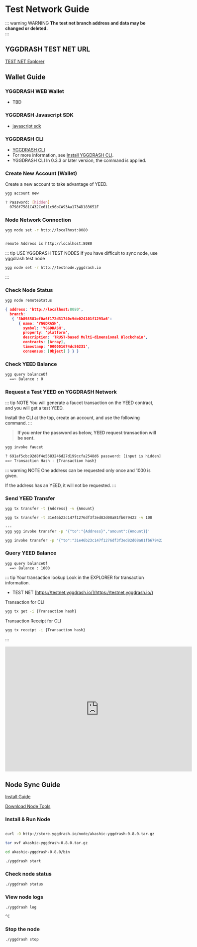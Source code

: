 # Test Network Guide
::: warning WARNING
**The test net branch address and data may be changed or deleted.**   
:::


## YGGDRASH TEST NET URL 
[TEST NET Explorer](https://testnet.yggdrash.io)

## Wallet Guide
### YGGDRASH WEB Wallet
- TBD

### YGGDRASH Javascript SDK
- [javascript sdk](https://github.com/yggdrash/yggdrash-sdk-js)


### YGGDRASH CLI
- [YGGDRASH CLI](https://github.com/yggdrash/yggdrash-cli)
- For more information, see [Install YGGDRASH CLI](installation.md#Install-YGGDRASH-CLI).
- YGGDRASH CLI In 0.3.3 or later version, the command is applied.

### Create New Account (Wallet)
Create a new account to take advantage of YEED.

```bash
ygg account new

? Password: [hidden]
  0798f7581C432Ce611c96bCA93Aa1734D183651F

```

### Node Network Connection
```bash
ygg node set -r http://localhost:8080


remote Address is http://localhost:8080
```

::: tip USE YGGDRASH TEST NODES
If you have difficult to sync node, use yggdrash test node

```bash
ygg node set -r http://testnode.yggdrash.io
```
:::


### Check Node Status
```bash
ygg node remoteStatus

```

``` JSON
{ address: 'http://localhost:8080',
  branch:
   { '3b898581ef0a6f172d31740c9de024101f1293a6':
      { name: 'YGGDRASH',
        symbol: 'YGGDRASH',
        property: 'platform',
        description: 'TRUST-based Multi-dimensional Blockchain',
        contracts: [Array],
        timestamp: '000001674dc56231',
        consensus: [Object] } } }
```

### Check YEED Balance
```bash
ygg query balanceOf
  ==> Balance : 0
```

### Request a Test YEED on YGGDRASH Network
::: tip NOTE
You will generate a faucet transaction on the YEED contract, and you will get a test YEED.

Install the CLI at the top, create an account, and use the following command.
:::

>**If you enter the password as below, YEED request transaction will be sent.**
```bash
ygg invoke faucet

? 691af5cbc92d8f4e5683246d27d199ccfa2548d6 password: [input is hidden]
==> Transaction Hash : {Transaction hash}
```

::: warning NOTE
One address can be requested only once and 1000 is given.

If the address has an YEED, it will not be requested.
:::


### Send YEED Transfer 
```bash
ygg tx transfer -t {Address} -v {Amount}

ygg tx transfer -t 31e46b23c147f1276df3f3ed82d08a81fb679422 -v 100

---
ygg ygg invoke transfer -p '{"to":"{Address}","amount":{Amount}}'

ygg invoke transfer -p '{"to":"31e46b23c147f1276df3f3ed82d08a81fb679422","amount":100}'
```

### Query YEED Balance
```bash
ygg query balanceOf
  ==> Balance : 1000
```

::: tip Your transaction lookup
Look in the EXPLORER for transaction information.

- TEST NET
[https://testnet.yggdrash.io/](https://testnet.yggdrash.io/)

Transaction for CLI
```bash
ygg tx get -i {Transaction hash}
```

Transaction Receipt for CLI
```bash
ygg tx receipt -i {Transaction hash}
```


:::

<iframe width="600" height="400" src="https://www.youtube.com/embed/NAll2fPU6zw" frameborder="0" allow="autoplay; encrypted-media" allowfullscreen></iframe>


## Node Sync Guide

[Install Guide](installation.md#install-java)


[Download Node Tools](http://store.yggdrash.io/node/akashic-yggdrash-0.8.0.tar.gz)

### Install & Run Node
```bash

curl -O http://store.yggdrash.io/node/akashic-yggdrash-0.8.0.tar.gz

tar xvf akashic-yggdrash-0.8.0.tar.gz

cd akashic-yggdrash-0.8.0/bin

./yggdrash start
```


### Check node status
```bash
./yggdrash status
```


### View node logs
```bash
./yggdrash log

^C
```

### Stop the node
```bash
./yggdrash stop
```
